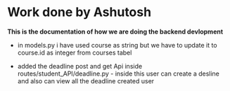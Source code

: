 # Work done by Ashutosh 

**This is the documentation of how we are doing the backend devlopment** 

- in models.py i have used course as string but we have to update it to course.id as integer from courses tabel 

- added the deadline post and get Api inside routes/student_API/deadline.py  - inside this user can create a desline and also can view all the deadline created user


